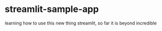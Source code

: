 # streamlit-sample-app
learning how to use this new thing streamlit, so far it is beyond incredible
